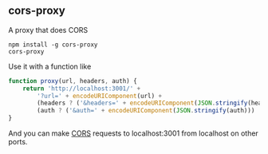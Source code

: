 ## cors-proxy

A proxy that does CORS

    npm install -g cors-proxy
    cors-proxy

Use it with a function like

```js
function proxy(url, headers, auth) {
    return 'http://localhost:3001/' +
        '?url=' + encodeURIComponent(url) +
        (headers ? ('&headers=' + encodeURIComponent(JSON.stringify(headers))) : '') +
        (auth ? ('&auth=' + encodeURIComponent(JSON.stringify(auth))) : '');
}
```

And you can make [CORS](http://en.wikipedia.org/wiki/Cross-origin_resource_sharing)
requests to localhost:3001 from localhost on other ports.
